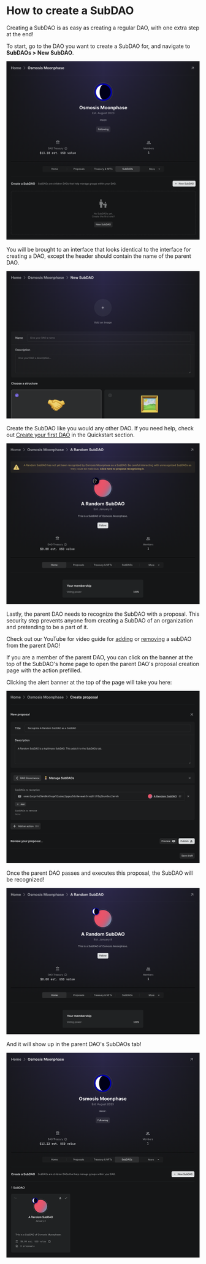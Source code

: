 # How to create a SubDAO

Creating a SubDAO is as easy as creating a regular DAO, with one extra step at the end!

To start, go to the DAO you want to create a SubDAO for, and navigate to **SubDAOs > New SubDAO**.

![Create SubDAO button](../../.gitbook/assets/subdaos-tab.png)

You will be brought to an interface that looks identical to the interface for creating a DAO, except the header should contain the name of the parent DAO.

![New SubDAO UI](../../.gitbook/assets/new-subdao.png)

Create the SubDAO like you would any other DAO. If you need help, check out [Create your first DAO](../../introduction/readme/create-a-dao.md) in the Quickstart section.

![SubDAO home](../../.gitbook/assets/unregistered-subdao-home.png)

Lastly, the parent DAO needs to recognize the SubDAO with a proposal. This security step prevents anyone from creating a SubDAO of an organization and pretending to be a part of it.

Check out our YouTube for video guide for [adding](https://youtu.be/F42qF2mAYxU) or [removing](https://youtu.be/qpP_WSiju2U) a subDAO from the parent DAO!

If you are a member of the parent DAO, you can click on the banner at the top of the SubDAO's home page to open the parent DAO's proposal creation page with the action prefilled.

Clicking the alert banner at the top of the page will take you here:

![Parent DAO proposal creation](../../.gitbook/assets/prefilled-subdao-recognition.png)

Once the parent DAO passes and executes this proposal, the SubDAO will be recognized!

![Recognized SubDAO home](../../.gitbook/assets/subdao-home-recognized.png)

And it will show up in the parent DAO's SubDAOs tab!

![Parent DAO SubDAOs tab](../../.gitbook/assets/subdaos-tab-recognized.png)
